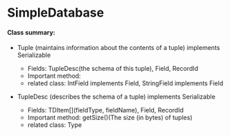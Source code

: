 # SimpleDatabase

#### Class summary:
- Tuple (maintains information about the contents of a tuple) implements Serializable
  - Fields: TupleDesc(the schema of this tuple), Field[](data), RecordId
  - Important method:
  - related class: IntField implements Field, StringField implements Field

- TupleDesc (describes the schema of a tuple) implements Serializable
  - Fields: TDItem[](fieldType, fieldName), Field[](data), RecordId
  - Important method: getSize()(The size (in bytes) of tuples)
  - related class: Type

